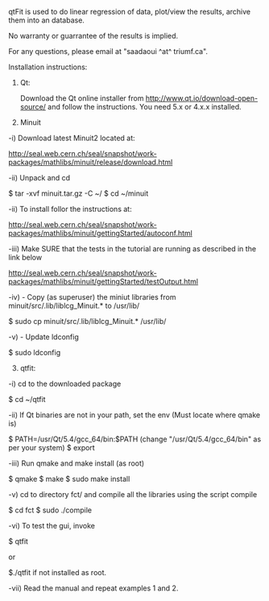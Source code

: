 qtFit is used to do linear regression of data, plot/view the results, archive them into an database.

No warranty or guarrantee of the results is implied.

For any questions, please email at "saadaoui ^at^ triumf.ca".

Installation instructions:

1) Qt:

    Download the Qt online installer from http://www.qt.io/download-open-source/ and follow the instructions. You need 5.x or 4.x.x installed.

2) Minuit

-i) Download latest Minuit2 located at:

  http://seal.web.cern.ch/seal/snapshot/work-packages/mathlibs/minuit/release/download.html

-ii) Unpack and cd

  $ tar -xvf minuit.tar.gz -C ~/
  $ cd ~/minuit

-ii) To install follor the instructions at:

  http://seal.web.cern.ch/seal/snapshot/work-packages/mathlibs/minuit/gettingStarted/autoconf.html

-iii) Make SURE that the tests in the tutorial are running as described in the link below

  http://seal.web.cern.ch/seal/snapshot/work-packages/mathlibs/minuit/gettingStarted/testOutput.html

-iv) - Copy (as superuser) the miniut libraries from minuit/src/.lib/liblcg_Minuit.* to /usr/lib/

  $ sudo cp minuit/src/.lib/liblcg_Minuit.* /usr/lib/

-v) - Update ldconfig

  $ sudo ldconfig

3) qtfit:

-i) cd to the downloaded package

$ cd ~/qtfit

-ii) If Qt binaries are not in your path, set the env (Must locate where qmake is)

$ PATH=/usr/Qt/5.4/gcc_64/bin:$PATH  (change "/usr/Qt/5.4/gcc_64/bin" as per your system)
$ export

-iii) Run qmake and make install (as root)

$ qmake
$ make
$ sudo make install

-v) cd to directory fct/ and compile all the libraries using the script compile

$ cd fct
$ sudo ./compile

-vi) To test the gui, invoke

$ qtfit

or

$./qtfit if not installed as root.

-vii) Read the manual and repeat examples 1 and 2.